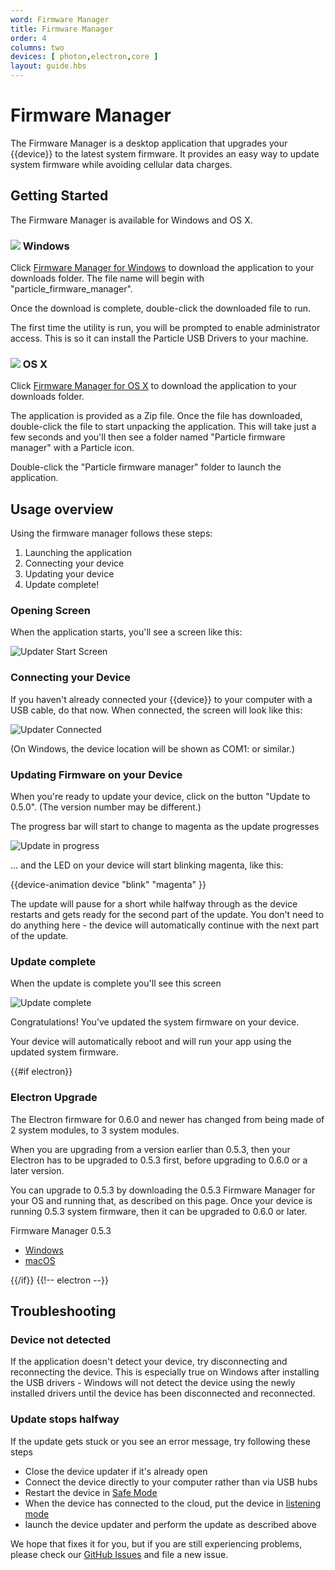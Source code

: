 ```yaml
---
word: Firmware Manager
title: Firmware Manager
order: 4
columns: two
devices: [ photon,electron,core ]
layout: guide.hbs
---
```


# Firmware Manager

The Firmware Manager is a desktop application that upgrades your {{device}} to the latest system firmware. It provides an easy way to update system firmware while avoiding cellular data charges.

## Getting Started

The Firmware Manager is available for Windows and OS X. 

### <img style="margin:0; block:inline" src="{{assets}}/images/updater-windows-logo.png"> Windows

Click [Firmware Manager for Windows](https://binaries.particle.io/updater/particle_firmware_manager-v0.6.0-windows.exe) to download the application to your downloads folder. The file name will begin with "particle_firmware_manager".

Once the download is complete, double-click the downloaded file to run.

The first time the utility is run, you will be prompted to enable administrator access.  This is so it can install the Particle USB Drivers to your machine.

 
### <img style="margin:0; block:inline" src="{{assets}}/images/updater-apple-logo.png"> OS X

Click [Firmware Manager for OS X](https://binaries.particle.io/updater/particle_firmware_manager-v0.6.0-osx.zip) to download the application to your downloads folder.

The application is provided as a Zip file. Once the file has downloaded, double-click the file to start unpacking the application. This will take just a few seconds and you'll then see a folder named "Particle firmware manager" with a Particle icon.  

Double-click the "Particle firmware manager" folder to launch the application.

## Usage overview

Using the firmware manager follows these steps:

1. Launching the application
2. Connecting your device
3. Updating your device
4. Update complete!


### Opening Screen

When the application starts, you'll see a screen like this:

![Updater Start Screen]({{assets}}/images/updater-start.png)

### Connecting your Device

If you haven't already connected your {{device}} to your computer with a USB cable, do that now. When connected, the screen will look like this:

![Updater Connected]({{assets}}/images/updater-connected.png)

(On Windows, the device location will be shown as COM1: or similar.)

### Updating Firmware on your Device

When you're ready to update your device, click on the button "Update to 0.5.0". (The version number may be different.)

The progress bar will start to change to magenta as the update progresses

![Update in progress]({{assets}}/images/updater-updating.png)

... and the LED on your device will start blinking magenta, like this:

{{device-animation device "blink" "magenta" }}

The update will pause for a short while halfway through as the device restarts and gets ready for the second part of the update. You don't need to do anything here - the device will automatically continue with the next part of the update.

### Update complete

When the update is complete you'll see this screen

![Update complete]({{assets}}/images/updater-complete.png)

Congratulations! You've updated the system firmware on your device.

Your device will automatically reboot and will run your app using the updated system firmware.

{{#if electron}}
### Electron Upgrade

The Electron firmware for 0.6.0 and newer has changed from being made of 2 system modules, to 3 system modules. 

When you are upgrading from a version earlier than 0.5.3, then your Electron has to be upgraded to 0.5.3 first, before upgrading to 0.6.0 or a later version.

You can upgrade to 0.5.3 by downloading the 0.5.3 Firmware Manager for your OS and running that, as described on this page. Once your device is running 0.5.3 system firmware, then it can be upgraded to 0.6.0 or later. 

Firmware Manager 0.5.3

- [Windows](https://binaries.particle.io/updater/particle_firmware_manager-v0.5.3-windows.exe)
- [macOS](https://binaries.particle.io/updater/particle_firmware_manager-v0.5.3-osx.zip)

{{/if}} {{!-- electron --}}

## Troubleshooting

### Device not detected

If the application doesn't detect your device, try disconnecting and reconnecting the device. This is especially true on Windows after installing the USB drivers - Windows will not detect the device using the newly installed drivers until the device has been disconnected and reconnected.


### Update stops halfway

If the update gets stuck or you see an error message, try following these steps

- Close the device updater if it's already open
- Connect the device directly to your computer rather than via USB hubs
- Restart the device in [Safe Mode](/guide/getting-started/modes/#safe-mode)
- When the device has connected to the cloud, put the device in [listening mode](/guide/getting-started/modes/#listening-mode)
- launch the device updater and perform the update as described above



We hope that fixes it for you, but if you are still experiencing problems, please check our
[GitHub Issues](https://github.com/spark/device-updater/issues) and file a new issue.

